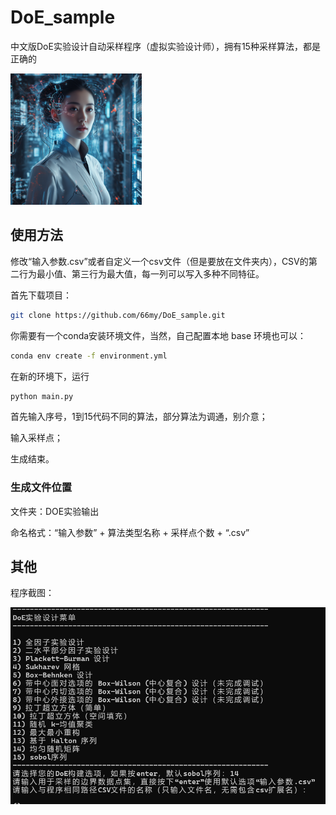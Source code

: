 # DoE_sample

中文版DoE实验设计自动采样程序（虚拟实验设计师），拥有15种采样算法，都是正确的

<img title="" src="assets/2024-06-29-18-56-00-image.png" alt="" width="210" data-align="center">

## 使用方法

修改“输入参数.csv”或者自定义一个csv文件（但是要放在文件夹内），CSV的第二行为最小值、第三行为最大值，每一列可以写入多种不同特征。



首先下载项目：

```bash
git clone https://github.com/66my/DoE_sample.git
```



你需要有一个conda安装环境文件，当然，自己配置本地 base 环境也可以：

```bash
conda env create -f environment.yml
```



在新的环境下，运行

```bash
python main.py
```

首先输入序号，1到15代码不同的算法，部分算法为调通，别介意；

输入采样点；

生成结束。

### 生成文件位置

文件夹：DOE实验输出

命名格式：“输入参数” + 算法类型名称 + 采样点个数 + “.csv”

## 其他

程序截图：



![](assets/2024-06-29-18-52-28-image.png)
